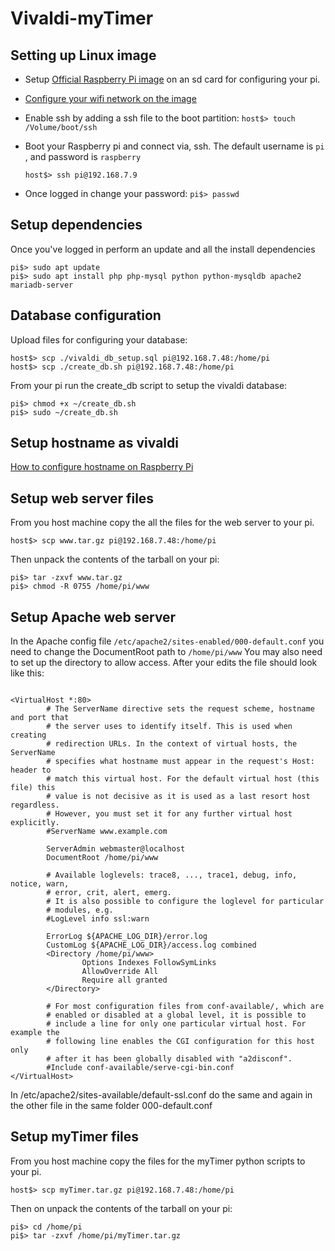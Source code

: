 # Vivaldi-myTimer


## Setting up Linux image
* Setup [Official Raspberry Pi image](https://www.raspberrypi.org/software/operating-systems/) on an sd card for configuring your pi.  
* [Configure your wifi network on the image](https://www.raspberrypi-spy.co.uk/2017/04/manually-setting-up-pi-wifi-using-wpa_supplicant-conf/)
* Enable ssh by adding a ssh file to the boot partition: `host$> touch /Volume/boot/ssh`
* Boot your Raspberry pi and connect via, ssh.  The default username is `pi` , and password is `raspberry`
 
    ```
    host$> ssh pi@192.168.7.9
    ```
* Once logged in change your password: `pi$> passwd`

## Setup dependencies
Once you've logged in perform an update and all the install dependencies 
```
pi$> sudo apt update
pi$> sudo apt install php php-mysql python python-mysqldb apache2 mariadb-server
```

## Database configuration
Upload files for configuring your database:    
```
host$> scp ./vivaldi_db_setup.sql pi@192.168.7.48:/home/pi
host$> scp ./create_db.sh pi@192.168.7.48:/home/pi
```

From your pi run the create_db script to setup the vivaldi database:
```
pi$> chmod +x ~/create_db.sh
pi$> sudo ~/create_db.sh
```
    
## Setup hostname as vivaldi
[How to configure hostname on Raspberry Pi](https://pimylifeup.com/raspberry-pi-hostname/)


## Setup web server files
From you host machine copy the all the files for the web server to your pi.
```
host$> scp www.tar.gz pi@192.168.7.48:/home/pi
```

Then unpack the contents of the tarball on your pi:
```
pi$> tar -zxvf www.tar.gz
pi$> chmod -R 0755 /home/pi/www
```

## Setup Apache web server
In the Apache config file `/etc/apache2/sites-enabled/000-default.conf` you need to change the DocumentRoot path to `/home/pi/www` 
You may also need to set up the directory to allow access.  After your edits the file should look like this:

```

<VirtualHost *:80> 
        # The ServerName directive sets the request scheme, hostname and port that 
        # the server uses to identify itself. This is used when creating 
        # redirection URLs. In the context of virtual hosts, the ServerName 
        # specifies what hostname must appear in the request's Host: header to 
        # match this virtual host. For the default virtual host (this file) this 
        # value is not decisive as it is used as a last resort host regardless. 
        # However, you must set it for any further virtual host explicitly. 
        #ServerName www.example.com 
 
        ServerAdmin webmaster@localhost 
        DocumentRoot /home/pi/www 
 
        # Available loglevels: trace8, ..., trace1, debug, info, notice, warn, 
        # error, crit, alert, emerg. 
        # It is also possible to configure the loglevel for particular 
        # modules, e.g. 
        #LogLevel info ssl:warn 
 
        ErrorLog ${APACHE_LOG_DIR}/error.log 
        CustomLog ${APACHE_LOG_DIR}/access.log combined 
        <Directory /home/pi/www> 
                Options Indexes FollowSymLinks 
                AllowOverride All 
                Require all granted 
        </Directory> 
 
        # For most configuration files from conf-available/, which are 
        # enabled or disabled at a global level, it is possible to 
        # include a line for only one particular virtual host. For example the 
        # following line enables the CGI configuration for this host only 
        # after it has been globally disabled with "a2disconf". 
        #Include conf-available/serve-cgi-bin.conf 
</VirtualHost>

```

In /etc/apache2/sites-available/default-ssl.conf do the same and again in the other file in the same folder 000-default.conf

## Setup myTimer files 
From you host machine copy the files for the myTimer python scripts to your pi.  
```
host$> scp myTimer.tar.gz pi@192.168.7.48:/home/pi
```

Then on unpack the contents of the tarball on your pi:
```
pi$> cd /home/pi
pi$> tar -zxvf /home/pi/myTimer.tar.gz
```

